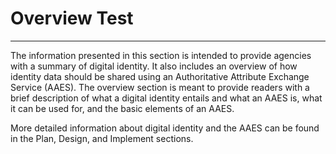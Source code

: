 # Overview Test
---------------------

The information presented in this section is intended to provide agencies with a summary of digital identity. It also includes an overview of how identity data should be shared using an Authoritative Attribute Exchange Service (AAES). The overview section is meant to provide readers with a brief description of what a digital identity entails and what an AAES is, what it can be used for, and the basic elements of an AAES.

More detailed information about digital identity and the AAES can be found in the Plan, Design, and Implement sections.


